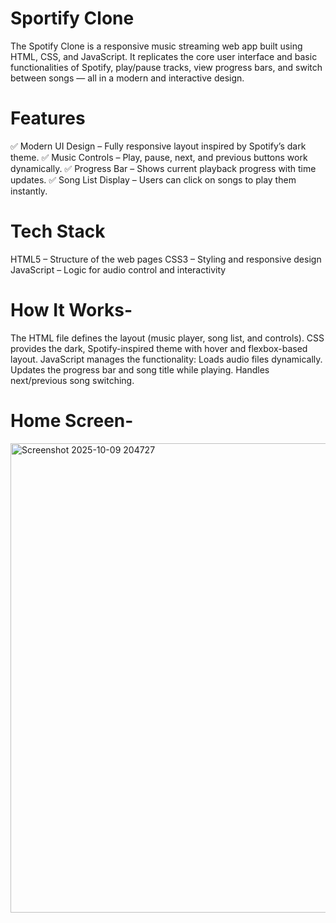 # Sportify Clone
The Spotify Clone is a responsive music streaming web app built using HTML, CSS, and JavaScript.
It replicates the core user interface and basic functionalities of Spotify, 
play/pause tracks, view progress bars, and switch between songs — all in a modern and interactive design.

# Features
✅ Modern UI Design – Fully responsive layout inspired by Spotify’s dark theme.
✅ Music Controls – Play, pause, next, and previous buttons work dynamically.
✅ Progress Bar – Shows current playback progress with time updates.
✅ Song List Display – Users can click on songs to play them instantly.

# Tech Stack
HTML5 – Structure of the web pages
CSS3 – Styling and responsive design
JavaScript  – Logic for audio control and interactivity

# How It Works-
The HTML file defines the layout (music player, song list, and controls).
CSS provides the dark, Spotify-inspired theme with hover and flexbox-based layout.
JavaScript manages the functionality:
Loads audio files dynamically.
Updates the progress bar and song title while playing.
Handles next/previous song switching.
# Home Screen-

<img width="1365" height="751" alt="Screenshot 2025-10-09 204727" src="https://github.com/user-attachments/assets/98d6fcbc-ecd1-4761-8273-84292ace0a52" />






